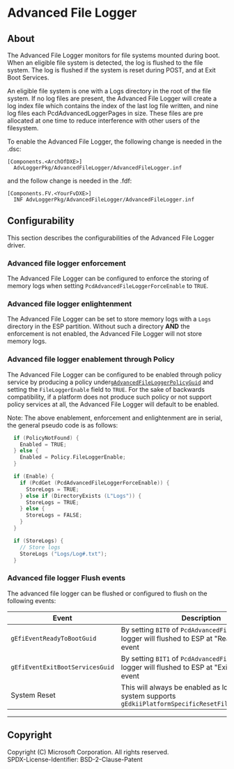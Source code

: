 # Advanced File Logger

## About

The Advanced File Logger monitors for file systems mounted during boot.
When an eligible file system is detected, the log is flushed to the file system.
The log is flushed if the system is reset during POST, and at Exit Boot Services.

An eligible file system is one with a Logs directory in the root of the file system.
If no log files are present, the Advanced File Logger will create a log index file which
contains the index of the last log file written, and nine log files each PcdAdvancedLoggerPages in size.
These files are pre allocated at one time to reduce interference with other users of the filesystem.

To enable the Advanced File Logger, the following change is needed in the .dsc:

```inf
[Components.<ArchOfDXE>]
  AdvLoggerPkg/AdvancedFileLogger/AdvancedFileLogger.inf
```

and the follow change is needed in the .fdf:

```inf
[Components.FV.<YourFvDXE>]
  INF AdvLoggerPkg/AdvancedFileLogger/AdvancedFileLogger.inf
```

## Configurability

This section describes the configurabilities of the Advanced File Logger driver.

### Advanced file logger enforcement

The Advanced File Logger can be configured to enforce the storing of memory logs when setting `PcdAdvancedFileLoggerForceEnable` to `TRUE`.

### Advanced file logger enlightenment

The Advanced File Logger can be set to store memory logs with a `Logs` directory in the ESP partition.
Without such a directory **AND** the enforcement is not enabled, the Advanced File Logger will not store
memory logs.

### Advanced file logger enablement through Policy

The Advanced File Logger can be configured to be enabled through policy service by producing a policy under[`gAdvancedFileLoggerPolicyGuid`](../Include/Guid/AdvancedFileLoggerPolicy.h)
and setting the `FileLoggerEnable` field to `TRUE`. For the sake of backwards compatibility, if a platform does not
produce such policy or not support policy services at all, the Advanced File Logger will default to be enabled.

Note: The above enablement, enforcement and enlightenment are in serial, the general pseudo code is as follows:

```c
  if (PolicyNotFound) {
    Enabled = TRUE;
  } else {
    Enabled = Policy.FileLoggerEnable;
  }

  if (Enable) {
    if (PcdGet (PcdAdvancedFileLoggerForceEnable)) {
      StoreLogs = TRUE;
    } else if (DirectoryExists (L"Logs")) {
      StoreLogs = TRUE;
    } else {
      StoreLogs = FALSE;
    }
  }

  if (StoreLogs) {
    // Store logs
    StoreLogs ("Logs/Log#.txt");
  }
```

### Advanced file logger Flush events

The advanced file logger can be flushed or configured to flush on the following events:

| Event | Description |
| --- | --- |
| `gEfiEventReadyToBootGuid` | By setting `BIT0` of `PcdAdvancedFileLoggerFlush`, logger will flushed to ESP at "Ready To Boot" event |
| `gEfiEventExitBootServicesGuid` | By setting `BIT1` of `PcdAdvancedFileLoggerFlush`, logger will flushed to ESP at "Exit Boot Services" event |
| System Reset | This will always be enabled as long as the system supports `gEdkiiPlatformSpecificResetFilterProtocolGuid` |

---

## Copyright

Copyright (C) Microsoft Corporation. All rights reserved.  
SPDX-License-Identifier: BSD-2-Clause-Patent
